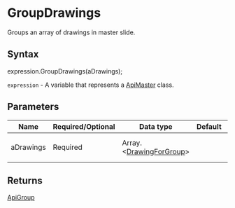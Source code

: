 # GroupDrawings

Groups an array of drawings in master slide.

## Syntax

expression.GroupDrawings(aDrawings);

`expression` - A variable that represents a [ApiMaster](../ApiMaster.md) class.

## Parameters

| **Name** | **Required/Optional** | **Data type** | **Default** | **Description** |
| ------------- | ------------- | ------------- | ------------- | ------------- |
| aDrawings | Required | Array.<[DrawingForGroup](../../Enumeration/DrawingForGroup.md)> |  | The array of drawings in master. |

## Returns

[ApiGroup](../../ApiGroup/ApiGroup.md)
